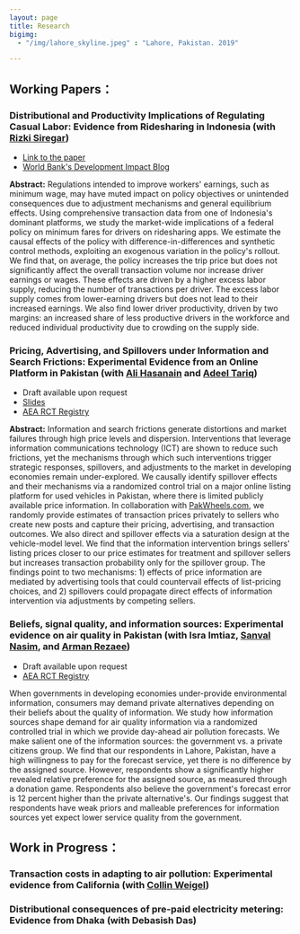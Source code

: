 ```yaml
---
layout: page
title: Research
bigimg:
  - "/img/lahore_skyline.jpeg" : "Lahore, Pakistan. 2019"

---
```


## **Working Papers：**

### Distributional and Productivity Implications of Regulating Casual Labor: Evidence from Ridesharing in Indonesia (with [Rizki Siregar](https://rizkisiregar.org/))
  - [Link to the paper](https://drive.google.com/file/d/1zLNvgRw-OHUMBG8MdBTP_wW4EzMohn_i/view?usp=sharing)
  - [World Bank's Development Impact Blog](https://blogs.worldbank.org/impactevaluations/what-happens-when-we-directly-regulate-informal-labor-developing-economies-guest?cid=SHR_BlogSiteShare_EN_EXT)

**Abstract:**
Regulations intended to improve workers' earnings, such as minimum wage, may have muted impact on policy objectives or unintended consequences due to adjustment mechanisms and general equilibrium effects. Using comprehensive transaction data from one of Indonesia's dominant platforms, we study the market-wide implications of a federal policy on minimum fares for drivers on ridesharing apps. We estimate the causal effects of the policy with difference-in-differences and synthetic control methods, exploiting an exogenous variation in the policy's rollout. We find that, on average, the policy increases the trip price but does not significantly affect the overall transaction volume nor increase driver earnings or wages. These effects are driven by a higher excess labor supply, reducing the number of transactions per driver. The excess labor supply comes from lower-earning drivers but does not lead to their increased earnings. We also find lower driver productivity, driven by two margins: an increased share of less productive drivers in the workforce and reduced individual productivity due to crowding on the supply side.

### Pricing, Advertising, and Spillovers under Information and Search Frictions: Experimental Evidence from an Online Platform in Pakistan (with [Ali Hasanain](https://old.lums.edu.pk/lums_employee/Syed-Ali-Hasanain) and [Adeel Tariq](https://lums.edu.pk/lums_employee/2045))
  - Draft available upon request
  - [Slides](https://drive.google.com/file/d/1yr2riquEjHYTrkHKC3F7sLZqb7gz-vo3/view?usp=sharing)
  - [AEA RCT Registry](https://www.socialscienceregistry.org/trials/7537)

**Abstract:**
Information and search frictions generate distortions and market failures through high price levels and dispersion. Interventions that leverage information communications technology (ICT) are shown to reduce such frictions, yet the mechanisms through which such interventions trigger strategic responses, spillovers, and adjustments to the market in developing economies remain under-explored. We causally identify spillover effects and their mechanisms via a randomized control trial on a major online listing platform for used vehicles in Pakistan, where there is limited publicly available price information. In collaboration with [PakWheels.com](https://www.pakwheels.com/), we randomly provide estimates of transaction prices privately to sellers who create new posts and capture their pricing, advertising, and transaction outcomes. We also direct and spillover effects via a saturation design at the vehicle-model level. We find that the information intervention brings sellers' listing prices closer to our price estimates for treatment and spillover sellers but increases transaction probability only for the spillover group. The findings point to two mechanisms: 1) effects of price information are mediated by advertising tools that could countervail effects of list-pricing choices, and 2) spillovers could propagate direct effects of information intervention via adjustments by competing sellers.

### Beliefs, signal quality, and information sources: Experimental evidence on air quality in Pakistan (with Isra Imtiaz, [Sanval Nasim](https://snasim.github.io/), and [Arman Rezaee](https://armanrezaee.github.io/))
  - Draft available upon request
  - [AEA RCT Registry](https://www.socialscienceregistry.org/trials/11489)

When governments in developing economies under-provide environmental information, consumers may demand private alternatives depending on their beliefs about the quality of information. We study how information sources shape demand for air quality information via a randomized controlled trial in which we provide day-ahead air pollution forecasts. We make salient one of the information sources: the government vs. a private citizens group. We find that our respondents in Lahore, Pakistan, have a high willingness to pay for the forecast service, yet there is no difference by the assigned source. However, respondents show a significantly higher revealed relative preference for the assigned source, as measured through a donation game. Respondents also believe the government's forecast error is 12 percent higher than the private alternative's. Our findings suggest that respondents have weak priors and malleable preferences for information sources yet expect lower service quality from the government. 

## **Work in Progress：**

### Transaction costs in adapting to air pollution: Experimental evidence from California (with [Collin Weigel](http://www.collinweigel.com/))

### Distributional consequences of pre-paid electricity metering: Evidence from Dhaka (with Debasish Das)

